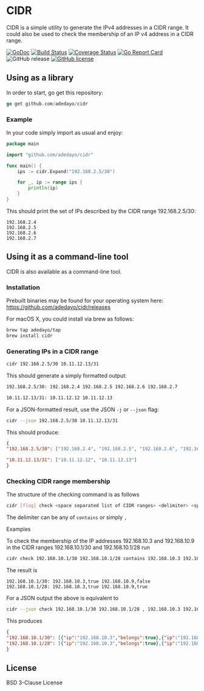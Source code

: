# CIDR 
CIDR is a simple utility to generate the IPv4 addresses in a CIDR range. It could also be used to check the membership of an IP v4 address in a CIDR range.

[![GoDoc](https://godoc.org/github.com/adedayo/cidr?status.svg)](https://godoc.org/github.com/adedayo/cidr)
[![Build Status](https://travis-ci.org/adedayo/cidr.svg?branch=master)](https://travis-ci.org/adedayo/cidr)
[![Coverage Status](https://coveralls.io/repos/github/adedayo/cidr/badge.svg?branch=master)](https://coveralls.io/github/adedayo/cidr?branch=master)
[![Go Report Card](https://goreportcard.com/badge/github.com/adedayo/cidr)](https://goreportcard.com/report/github.com/adedayo/cidr)
![GitHub release](https://img.shields.io/github/release/adedayo/cidr.svg)
[![GitHub license](https://img.shields.io/github/license/adedayo/cidr.svg)](https://github.com/adedayo/cidr/blob/master/LICENSE)

## Using as a library
In order to start, go get this repository:
```go
go get github.com/adedayo/cidr
```

### Example
In your code simply import as usual and enjoy:

```go
package main

import "github.com/adedayo/cidr"

func main() {
	ips := cidr.Expand("192.168.2.5/30")

	for _, ip := range ips {
		println(ip)
	}
}

```
This should print the set of IPs described by the CIDR range 192.168.2.5/30:
```
192.168.2.4
192.168.2.5
192.168.2.6
192.168.2.7
```

## Using it as a command-line tool
CIDR is also available as a command-line tool. 

### Installation
Prebuilt binaries may be found for your operating system here: https://github.com/adedayo/cidr/releases

For macOS X, you could install via brew as follows:
```bash
brew tap adedayo/tap
brew install cidr
``` 


### Generating IPs in a CIDR range

```bash
cidr 192.168.2.5/30 10.11.12.13/31
```

This should generate a simply formatted output:

```bash
192.168.2.5/30: 192.168.2.4 192.168.2.5 192.168.2.6 192.168.2.7

10.11.12.13/31: 10.11.12.12 10.11.12.13
```

For a JSON-formatted result, use the JSON `-j` or `--json` flag:

```bash
cidr --json 192.168.2.5/30 10.11.12.13/31
```
This should produce:

```json
{
"192.168.2.5/30": ["192.168.2.4", "192.168.2.5", "192.168.2.6", "192.168.2.7"],

"10.11.12.13/31": ["10.11.12.12", "10.11.12.13"]
}
```

### Checking CIDR range membership

The structure of the checking command is as follows 
```bash
cidr [flag] check <space separated list of CIDR ranges> <delimiter> <space-separated list of IP addresses to check>
```

The delimiter can be any of `contains` or simply `,`

Examples

To check the membership of the IP addresses 192.168.10.3 and 192.168.10.9 in the CIDR ranges 192.168.10.1/30 and 192.168.10.1/28 run
```bash
cidr check 192.168.10.1/30 192.168.10.1/28 contains 192.168.10.3 192.168.10.9
```

The result is 
```
192.168.10.1/30: 192.168.10.3,true 192.168.10.9,false
192.168.10.1/28: 192.168.10.3,true 192.168.10.9,true
```

For a JSON output the above is equivalent to

```bash
cidr --json check 192.168.10.1/30 192.168.10.1/28 , 192.168.10.3 192.168.10.9
```

This produces
```json
{
"192.168.10.1/30": [{"ip":"192.168.10.3","belongs":true},{"ip":"192.168.10.9","belongs":false}],
"192.168.10.1/28": [{"ip":"192.168.10.3","belongs":true},{"ip":"192.168.10.9","belongs":true}]
}
```

## License
BSD 3-Clause License